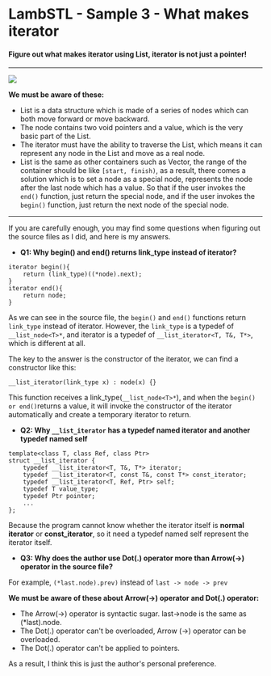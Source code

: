 # LambSTL - Sample 3 - What makes iterator

#### Figure out what makes iterator using List, iterator is not just a pointer!

---

![](https://raw.githubusercontent.com/Jameeeees/LeanSTL/master/Sample3-What_makes_iterator/structure%20of%20iterator.png)

**We must be aware of these:**
* List is a data structure which is made of a series of nodes which can both move forward or move backward.
* The node contains two void pointers and a value, which is the very basic part of the List.
* The iterator must have the ability to traverse the List, which means it can represent any node in the List and move as a real node.
* List is the same as other containers such as Vector, the range of the container should be like ```[start, finish)```, as a result, there comes a solution which is to set a node as a special node, represents the node after the last node which has a value. So that if the user invokes the ```end()``` function, just return the special node, and if the user invokes the ```begin()``` function, just return the next node of the special node.

---

If you are carefully enough, you may find some questions when figuring out the source files as I did, and here is my answers.


* **Q1: Why begin() and end() returns link_type instead of iterator?**

```
iterator begin(){		
	return (link_type)((*node).next);
}
iterator end(){
	return node;
}
```
As we can see in the source file, the ```begin()``` and ```end()``` functions return ```link_type``` instead of iterator. However, the ```link_type``` is a typedef of ```__list_node<T>*```, and iterator is a typedef of ```__list_iterator<T, T&, T*>```, which is different at all.

The key to the answer is the constructor of the iterator, we can find a constructor like this:
```
__list_iterator(link_type x) : node(x) {}
```
This function receives a link_type(```__list_node<T>*```), and when the ```begin() or end()```returns a value, it will invoke the constructor of the iterator automatically and create a temporary iterator to return.

* **Q2: Why ```__list_iterator``` has a typedef named iterator and another typedef named self**
```
template<class T, class Ref, class Ptr>
struct __list_iterator {
	typedef __list_iterator<T, T&, T*> iterator;
	typedef __list_iterator<T, const T&, const T*> const_iterator;
	typedef __list_iterator<T, Ref, Ptr> self;
	typedef T value_type;
	typedef Ptr pointer;
	...
};
```

Because the program cannot know whether the iterator itself is **normal iterator** or **const_iterator**, so it need a typedef named self represent the iterator itself.


* **Q3: Why does the author use Dot(.) operator more than Arrow(->) operator in the source file?**

For example, ```(*last.node).prev)``` instead of ```last -> node -> prev```

**We must be aware of these about Arrow(->) operator and Dot(.) operator:**
* The Arrow(->) operator is syntactic sugar.  last->node is the same as (*last).node.
* The Dot(.) operator can't be overloaded, Arrow (->) operator can be overloaded.
* The Dot(.) operator can't be applied to pointers.

As a result, I think this is just the author's personal preference.
